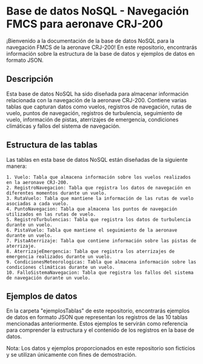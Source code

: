 # Base de datos NoSQL - Navegación FMCS para aeronave CRJ-200

¡Bienvenido a la documentación de la base de datos NoSQL para la navegación FMCS de la aeronave CRJ-200! En este repositorio, encontrarás información sobre la estructura de la base de datos y ejemplos de datos en formato JSON.

## Descripción

Esta base de datos NoSQL ha sido diseñada para almacenar información relacionada con la navegación de la aeronave CRJ-200. Contiene varias tablas que capturan datos como vuelos, registros de navegación, rutas de vuelo, puntos de navegación, registros de turbulencia, seguimiento de vuelo, información de pistas, aterrizajes de emergencia, condiciones climáticas y fallos del sistema de navegación.

## Estructura de las tablas

Las tablas en esta base de datos NoSQL están diseñadas de la siguiente manera:

    1. Vuelo: Tabla que almacena información sobre los vuelos realizados en la aeronave CRJ-200.
    2. RegistroNavegacion: Tabla que registra los datos de navegación en diferentes momentos durante un vuelo.
    3. RutaVuelo: Tabla que mantiene la información de las rutas de vuelo asociadas a cada vuelo.
    4. PuntoNavegacion: Tabla que almacena los puntos de navegación utilizados en las rutas de vuelo.
    5. RegistroTurbulencias: Tabla que registra los datos de turbulencia durante un vuelo.
    6. PistaVuelo: Tabla que mantiene el seguimiento de la aeronave durante un vuelo.
    7. PistaAterrizaje: Tabla que contiene información sobre las pistas de aterrizaje.
    8. AterrizajeEmergencia: Tabla que registra los aterrizajes de emergencia realizados durante un vuelo.
    9. CondicionesMeteorologicas: Tabla que almacena información sobre las condiciones climáticas durante un vuelo.
    10. FalloSistemaNavegacion: Tabla que registra los fallos del sistema de navegación durante un vuelo.

## Ejemplos de datos

En la carpeta "ejemplosTablas" de este repositorio, encontrarás ejemplos de datos en formato JSON que representan los registros de las 10 tablas mencionadas anteriormente. Estos ejemplos te servirán como referencia para comprender la estructura y el contenido de los registros en la base de datos.

Nota: Los datos y ejemplos proporcionados en este repositorio son ficticios y se utilizan únicamente con fines de demostración.